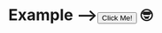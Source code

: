 <h1>Example --><a href="https://dieselgank.github.io/bengkelgo_kasir_test/index.html" target="_blank"><button type="button">Click Me!</button></a> &#129299;</h1>
<div align="center">
  <img "https://github.com/dieselgank/picture/blob/main/download.png">
</div>

<br>
